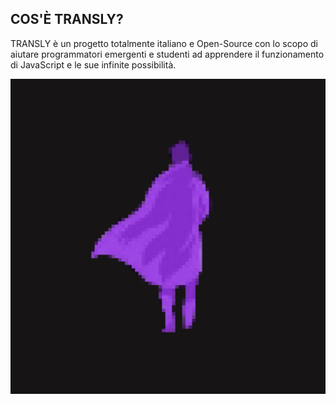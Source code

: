 ## COS'È TRANSLY?
TRANSLY è un progetto totalmente italiano e Open-Source con lo scopo di aiutare programmatori emergenti e studenti ad apprendere il funzionamento di JavaScript e le sue infinite possibilità.

![App UI](/20241128_091206_0000.png)
